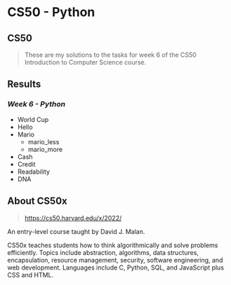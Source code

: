 # CS50 - Python
## CS50
>These are my solutions to the tasks for week 6 of the CS50 Introduction to Computer Science course.
## Results
### *Week 6 - Python*
- World Cup
- Hello
- Mario
  * mario_less
  * mario_more
- Cash
- Credit
- Readability
- DNA
## About CS50x
>https://cs50.harvard.edu/x/2022/

An entry-level course taught by David J. Malan.

CS50x teaches students how to think algorithmically and solve problems efficiently. Topics include abstraction, algorithms, data structures, encapsulation, resource management, security, software engineering, and web development. Languages include C, Python, SQL, and JavaScript plus CSS and HTML. 


